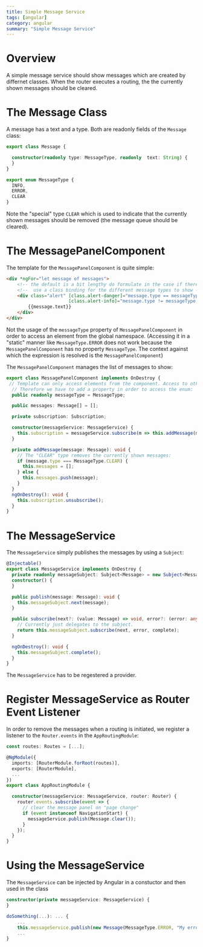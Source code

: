 ```yaml
---
title: Simple Message Service
tags: [angular]
category: angular
summary: "Simple Message Service"
---
```


# Overview

A simple message service should show messages which are created by differnet classes. 
When the router executes a routing, the the currently shown messages should be cleared.

# The Message Class

A message has a text and a type. Both are readonly fields of the `Message` class:

~~~ts
export class Message {

  constructor(readonly type: MessageType, readonly  text: String) {
  }
}

export enum MessageType {
  INFO,
  ERROR,
  CLEAR
}
~~~

Note the "special" type `CLEAR` which is used to indicate that the currently shown messages should be removed 
(the message queue should be cleared).  


# The MessagePanelComponent

The template for the `MessagePanelComponent` is quite simple:

~~~html
<div *ngFor="let message of messages">
    <!-- the default is a bit lengthy do formulate in the case if there are more message types -->
    <!--  use a class binding for the different message types to show -->
    <div class="alert" [class.alert-danger]="message.type == messageType.ERROR"
                       [class.alert-info]="message.type != messageType.ERROR">
        {{message.text}}
    </div>
</div>
~~~

Not the usage of the `messageType` property of `MessagePanelComponent` in order to access an element from the global namespace. 
(Accessing it in a "static" manner like `MessageType.ERROR` does not work 
because the `MessagePanelComponent` has no property `MessageType`. The context against which the expression is resolved is the `MessagePanelComponent`)


The `MessagePanelComponent` manages the list of messages to show:

~~~ts
export class MessagePanelComponent implements OnDestroy {
 // Template can only access elements from the component. Access to other elements is not possible.
  // Therefore we have to add a property in order to access the enum:
  public readonly messageType = MessageType;

  public messages: Message[] = [];

  private subscription: Subscription;

  constructor(messageService: MessageService) {
    this.subscription = messageService.subscribe(m => this.addMessage(m));
  }

  private addMessage(message: Message): void {
    // The "CLEAR" type removes the currently shown messages:
    if (message.type === MessageType.CLEAR) {
      this.messages = [];
    } else {
      this.messages.push(message);
    }
  }
  ngOnDestroy(): void {
    this.subscription.unsubscribe();
  }
}
~~~

# The MessageService

The `MessageService` simply publishes the messages by using a `Subject`:

~~~ts
@Injectable()
export class MessageService implements OnDestroy {
  private readonly messageSubject: Subject<Message> = new Subject<Message>();
  constructor() {
  }

  public publish(message: Message): void {
    this.messageSubject.next(message);
  }

  public subscribe(next?: (value: Message) => void, error?: (error: any) => void, complete?: () => void): Subscription {
    // Currently just delegates to the subject.
    return this.messageSubject.subscribe(next, error, complete);
  }

  ngOnDestroy(): void {
    this.messageSubject.complete();
  }
}
~~~

The `MessageService` has to be regestered a provider.

# Register MessageService as Router Event Listener

In order to remove the messages when a routing is initiated, we register a listener to the `Router.events` in the `AppRoutingModule`:

~~~ts
const routes: Routes = [...];

@NgModule({
  imports: [RouterModule.forRoot(routes)],
  exports: [RouterModule],
  ...
})
export class AppRoutingModule {

  constructor(messageService: MessageService, router: Router) {
    router.events.subscribe(event => {
      // clear the message panel on "page change"
      if (event instanceof NavigationStart) {
        messageService.publish(Message.clear());
      }
    });
  }
}
~~~

# Using the MessageService

The `MessageService` can be injected by Angular in a constuctor and then used in the class

~~~ts
constructor(private messageService: MessageService) {
}

doSomething(...): ... {
    ...
    this.messageService.publish(new Message(MessageType.ERROR, "My error text");
    ...
}
~~~

